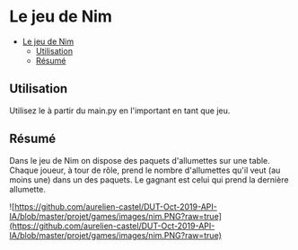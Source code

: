 # Le jeu de Nim
- [Le jeu de Nim](#le-jeu-de-nim)
  - [Utilisation](#utilisation)
  - [Résumé](#r%c3%a9sum%c3%a9)

## Utilisation
Utilisez le à partir du main.py en l'important en tant que jeu.

## Résumé
Dans le jeu de Nim on dispose des paquets d'allumettes sur une table. Chaque joueur, à tour de rôle, prend le nombre d'allumettes qu'il veut (au moins une) dans un des paquets. Le gagnant est celui qui prend la dernière allumette.

![https://github.com/aurelien-castel/DUT-Oct-2019-API-IA/blob/master/projet/games/images/nim.PNG?raw=true](https://github.com/aurelien-castel/DUT-Oct-2019-API-IA/blob/master/projet/games/images/nim.PNG?raw=true)